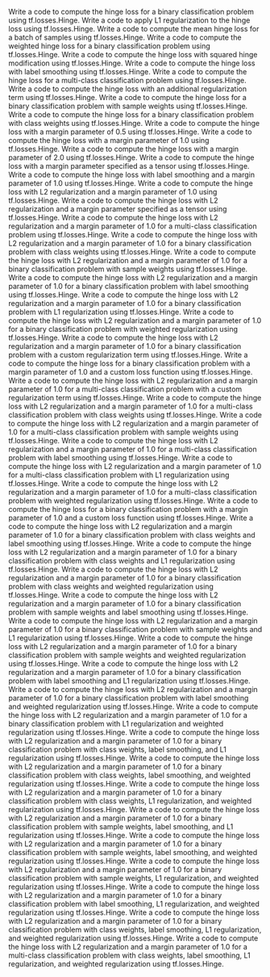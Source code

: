 Write a code to compute the hinge loss for a binary classification problem using tf.losses.Hinge.
Write a code to apply L1 regularization to the hinge loss using tf.losses.Hinge.
Write a code to compute the mean hinge loss for a batch of samples using tf.losses.Hinge.
Write a code to compute the weighted hinge loss for a binary classification problem using tf.losses.Hinge.
Write a code to compute the hinge loss with squared hinge modification using tf.losses.Hinge.
Write a code to compute the hinge loss with label smoothing using tf.losses.Hinge.
Write a code to compute the hinge loss for a multi-class classification problem using tf.losses.Hinge.
Write a code to compute the hinge loss with an additional regularization term using tf.losses.Hinge.
Write a code to compute the hinge loss for a binary classification problem with sample weights using tf.losses.Hinge.
Write a code to compute the hinge loss for a binary classification problem with class weights using tf.losses.Hinge.
Write a code to compute the hinge loss with a margin parameter of 0.5 using tf.losses.Hinge.
Write a code to compute the hinge loss with a margin parameter of 1.0 using tf.losses.Hinge.
Write a code to compute the hinge loss with a margin parameter of 2.0 using tf.losses.Hinge.
Write a code to compute the hinge loss with a margin parameter specified as a tensor using tf.losses.Hinge.
Write a code to compute the hinge loss with label smoothing and a margin parameter of 1.0 using tf.losses.Hinge.
Write a code to compute the hinge loss with L2 regularization and a margin parameter of 1.0 using tf.losses.Hinge.
Write a code to compute the hinge loss with L2 regularization and a margin parameter specified as a tensor using tf.losses.Hinge.
Write a code to compute the hinge loss with L2 regularization and a margin parameter of 1.0 for a multi-class classification problem using tf.losses.Hinge.
Write a code to compute the hinge loss with L2 regularization and a margin parameter of 1.0 for a binary classification problem with class weights using tf.losses.Hinge.
Write a code to compute the hinge loss with L2 regularization and a margin parameter of 1.0 for a binary classification problem with sample weights using tf.losses.Hinge.
Write a code to compute the hinge loss with L2 regularization and a margin parameter of 1.0 for a binary classification problem with label smoothing using tf.losses.Hinge.
Write a code to compute the hinge loss with L2 regularization and a margin parameter of 1.0 for a binary classification problem with L1 regularization using tf.losses.Hinge.
Write a code to compute the hinge loss with L2 regularization and a margin parameter of 1.0 for a binary classification problem with weighted regularization using tf.losses.Hinge.
Write a code to compute the hinge loss with L2 regularization and a margin parameter of 1.0 for a binary classification problem with a custom regularization term using tf.losses.Hinge.
Write a code to compute the hinge loss for a binary classification problem with a margin parameter of 1.0 and a custom loss function using tf.losses.Hinge.
Write a code to compute the hinge loss with L2 regularization and a margin parameter of 1.0 for a multi-class classification problem with a custom regularization term using tf.losses.Hinge.
Write a code to compute the hinge loss with L2 regularization and a margin parameter of 1.0 for a multi-class classification problem with class weights using tf.losses.Hinge.
Write a code to compute the hinge loss with L2 regularization and a margin parameter of 1.0 for a multi-class classification problem with sample weights using tf.losses.Hinge.
Write a code to compute the hinge loss with L2 regularization and a margin parameter of 1.0 for a multi-class classification problem with label smoothing using tf.losses.Hinge.
Write a code to compute the hinge loss with L2 regularization and a margin parameter of 1.0 for a multi-class classification problem with L1 regularization using tf.losses.Hinge.
Write a code to compute the hinge loss with L2 regularization and a margin parameter of 1.0 for a multi-class classification problem with weighted regularization using tf.losses.Hinge.
Write a code to compute the hinge loss for a binary classification problem with a margin parameter of 1.0 and a custom loss function using tf.losses.Hinge.
Write a code to compute the hinge loss with L2 regularization and a margin parameter of 1.0 for a binary classification problem with class weights and label smoothing using tf.losses.Hinge.
Write a code to compute the hinge loss with L2 regularization and a margin parameter of 1.0 for a binary classification problem with class weights and L1 regularization using tf.losses.Hinge.
Write a code to compute the hinge loss with L2 regularization and a margin parameter of 1.0 for a binary classification problem with class weights and weighted regularization using tf.losses.Hinge.
Write a code to compute the hinge loss with L2 regularization and a margin parameter of 1.0 for a binary classification problem with sample weights and label smoothing using tf.losses.Hinge.
Write a code to compute the hinge loss with L2 regularization and a margin parameter of 1.0 for a binary classification problem with sample weights and L1 regularization using tf.losses.Hinge.
Write a code to compute the hinge loss with L2 regularization and a margin parameter of 1.0 for a binary classification problem with sample weights and weighted regularization using tf.losses.Hinge.
Write a code to compute the hinge loss with L2 regularization and a margin parameter of 1.0 for a binary classification problem with label smoothing and L1 regularization using tf.losses.Hinge.
Write a code to compute the hinge loss with L2 regularization and a margin parameter of 1.0 for a binary classification problem with label smoothing and weighted regularization using tf.losses.Hinge.
Write a code to compute the hinge loss with L2 regularization and a margin parameter of 1.0 for a binary classification problem with L1 regularization and weighted regularization using tf.losses.Hinge.
Write a code to compute the hinge loss with L2 regularization and a margin parameter of 1.0 for a binary classification problem with class weights, label smoothing, and L1 regularization using tf.losses.Hinge.
Write a code to compute the hinge loss with L2 regularization and a margin parameter of 1.0 for a binary classification problem with class weights, label smoothing, and weighted regularization using tf.losses.Hinge.
Write a code to compute the hinge loss with L2 regularization and a margin parameter of 1.0 for a binary classification problem with class weights, L1 regularization, and weighted regularization using tf.losses.Hinge.
Write a code to compute the hinge loss with L2 regularization and a margin parameter of 1.0 for a binary classification problem with sample weights, label smoothing, and L1 regularization using tf.losses.Hinge.
Write a code to compute the hinge loss with L2 regularization and a margin parameter of 1.0 for a binary classification problem with sample weights, label smoothing, and weighted regularization using tf.losses.Hinge.
Write a code to compute the hinge loss with L2 regularization and a margin parameter of 1.0 for a binary classification problem with sample weights, L1 regularization, and weighted regularization using tf.losses.Hinge.
Write a code to compute the hinge loss with L2 regularization and a margin parameter of 1.0 for a binary classification problem with label smoothing, L1 regularization, and weighted regularization using tf.losses.Hinge.
Write a code to compute the hinge loss with L2 regularization and a margin parameter of 1.0 for a binary classification problem with class weights, label smoothing, L1 regularization, and weighted regularization using tf.losses.Hinge.
Write a code to compute the hinge loss with L2 regularization and a margin parameter of 1.0 for a multi-class classification problem with class weights, label smoothing, L1 regularization, and weighted regularization using tf.losses.Hinge.